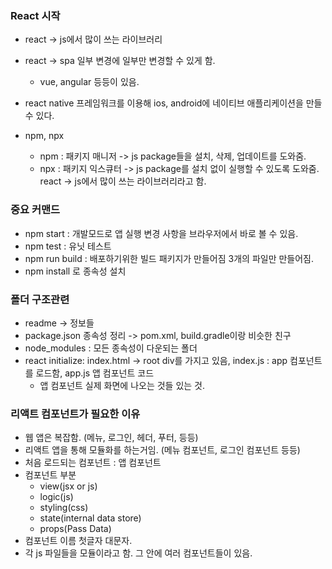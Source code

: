### React 시작

- react -> js에서 많이 쓰는 라이브러리
- react -> spa 일부 변경에 일부만 변경할 수 있게 함.
    - vue, angular 등등이 있음.
- react native 프레임워크를 이용해 ios, android에 네이티브 애플리케이션을 만들 수 있다. 

- npm, npx
    - npm : 패키지 매니저 -> js package들을 설치, 삭제, 업데이트를 도와줌.
    - npx : 패키지 익스큐터 -> js package를 설치 없이 실행할 수 있도록 도와줌.
react -> js에서 많이 쓰는 라이브러리라고 함. 


### 중요 커맨드

- npm start : 개발모드로 앱 실행 변경 사항을 브라우저에서 바로 볼 수 있음.
- npm test : 유닛 테스트
- npm run build : 배포하기위한 빌드 패키지가 만들어짐 3개의 파일만 만들어짐.
- npm install 로 종속성 설치



### 폴더 구조관련

- readme -> 정보들
- package.json 종속성 정리 -> pom.xml, build.gradle이랑 비슷한 친구
- node_modules : 모든 종속성이 다운되는 폴더
- react initialize: index.html -> root div를 가지고 있음, index.js : app 컴포넌트를 로드함, app.js 앱 컴포넌트 코드
    - 앱 컴포넌트 실제 화면에 나오는 것들 있는 것.


### 리액트 컴포넌트가 필요한 이유

- 웹 앱은 복잡함. (메뉴, 로그인, 헤더, 푸터,  등등)
- 리액트 앱을 통해 모듈화를 하는거임. (메뉴 컴포넌트, 로그인 컴포넌트 등등)
- 처음 로드되는 컴포넌트 : 앱 컴포넌트
- 컴포넌트 부분
    - view(jsx or js)
    - logic(js)
    - styling(css)
    - state(internal data store)
    - props(Pass Data)
- 컴포넌트 이름 첫글자 대문자.
- 각 js 파일들을 모듈이라고 함. 그 안에 여러 컴포넌트들이 있음.